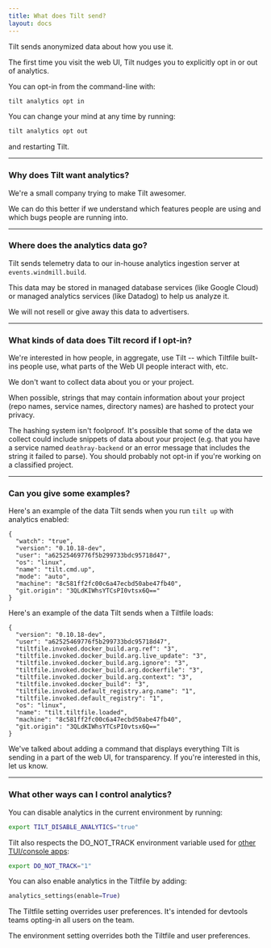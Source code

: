 ```yaml
---
title: What does Tilt send?
layout: docs
---
```


Tilt sends anonymized data about how you use it.

The first time you visit the web UI, Tilt nudges you to explicitly opt in or out
of analytics.

You can opt-in from the command-line with:

```bash
tilt analytics opt in
```

You can change your mind at any time by running:

```bash
tilt analytics opt out
```

and restarting Tilt.

---

### Why does Tilt want analytics?

We're a small company trying to make Tilt awesomer.

We can do this better if we understand which features people are using and which bugs people are running into.

---

### Where does the analytics data go?

Tilt sends telemetry data to our in-house analytics ingestion server at `events.windmill.build`.

This data may be stored in managed database services (like Google Cloud) or
managed analytics services (like Datadog) to help us analyze it.

We will not resell or give away this data to advertisers.

---

### What kinds of data does Tilt record if I opt-in?

We're interested in how people, in aggregate, use Tilt -- which Tiltfile
built-ins people use, what parts of the Web UI people interact with, etc.

We don't want to collect data about you or your project.

When possible, strings that may contain information about your project (repo names, service
names, directory names) are hashed to protect your privacy.

The hashing system isn't foolproof. It's possible that some of the data we collect
could include snippets of data about your project (e.g. that you have a service
named `deathray-backend` or an error message that includes the string it failed
to parse). You should probably not opt-in if you're working on a classified
project.

---

### Can you give some examples?

Here's an example of the data Tilt sends when you run `tilt up` with analytics enabled:

```
{
  "watch": "true",
  "version": "0.10.18-dev",
  "user": "a62525469776f5b299733bdc95718d47",
  "os": "linux",
  "name": "tilt.cmd.up",
  "mode": "auto",
  "machine": "8c581ff2fc00c6a47ecbd50abe47fb40",
  "git.origin": "3QLdKIWhsYTCsPI0vtsx6Q=="
}
```

Here's an example of the data Tilt sends when a Tiltfile loads:

```
{
  "version": "0.10.18-dev",
  "user": "a62525469776f5b299733bdc95718d47",
  "tiltfile.invoked.docker_build.arg.ref": "3",
  "tiltfile.invoked.docker_build.arg.live_update": "3",
  "tiltfile.invoked.docker_build.arg.ignore": "3",
  "tiltfile.invoked.docker_build.arg.dockerfile": "3",
  "tiltfile.invoked.docker_build.arg.context": "3",
  "tiltfile.invoked.docker_build": "3",
  "tiltfile.invoked.default_registry.arg.name": "1",
  "tiltfile.invoked.default_registry": "1",
  "os": "linux",
  "name": "tilt.tiltfile.loaded",
  "machine": "8c581ff2fc00c6a47ecbd50abe47fb40",
  "git.origin": "3QLdKIWhsYTCsPI0vtsx6Q=="
}
```

We've talked about adding a command that displays everything Tilt is sending in
a part of the web UI, for transparency. If you're interested in this, let us
know.

---

### What other ways can I control analytics?

You can disable analytics in the current environment by running:

```bash
export TILT_DISABLE_ANALYTICS="true"
```

Tilt also respects the DO_NOT_TRACK environment variable used 
for [other TUI/console apps](https://consoledonottrack.com/):

```bash
export DO_NOT_TRACK="1"
```

You can also enable analytics in the Tiltfile by adding:

```python
analytics_settings(enable=True)
```

The Tiltfile setting overrides user preferences. It's intended for
devtools teams opting-in all users on the team.

The environment setting overrides both the Tiltfile and user preferences.

<script src="/assets/js/links.js" async></script>
